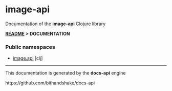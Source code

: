 
# <strong>image-api</strong>
<p>Documentation of the <strong>image-api</strong> Clojure library</p>

<strong>[README](../README.md) > DOCUMENTATION</strong>

### Public namespaces
* [image.api](clj/image/API.md) [clj]

---

<p>This documentation is generated by the <strong>docs-api</strong> engine</p>
https://github.com/bithandshake/docs-api
